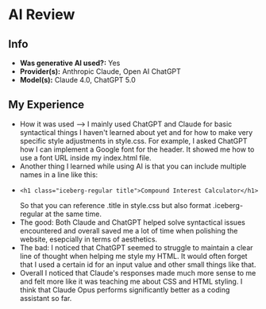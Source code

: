 # AI Review
## Info
- **Was generative AI used?:** Yes
- **Provider(s):** Anthropic Claude, Open AI ChatGPT
- **Model(s):** Claude 4.0, ChatGPT 5.0

## My Experience
- How it was used --> I mainly used ChatGPT and Claude for basic syntactical things I haven't learned about yet and for how to make very specific style adjustments in style.css. For example, I asked ChatGPT how I can implement a Google font for the header. It showed me how to use a font URL inside my index.html file.
- Another thing I learned while using AI is that you can include multiple names in a line like this:
- ```
  <h1 class="iceberg-regular title">Compound Interest Calculator</h1>
  ```
  So that you can reference .title in style.css but also format .iceberg-regular at the same time.
- The good: Both Claude and ChatGPT helped solve syntactical issues encountered and overall saved me a lot of time when polishing the website, esepcially in terms of aesthetics.
- The bad: I noticed that ChatGPT seemed to struggle to maintain a clear line of thought when helping me style my HTML. It would often forget that I used a certain id for an input value and other small things like that.
- Overall I noticed that Claude's responses made much more sense to me and felt more like it was teaching me about CSS and HTML styling. I think that Claude Opus performs significantly better as a coding assistant so far.
